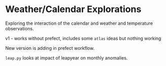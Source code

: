 # Weather/Calendar Explorations

Exploring the interaction of the calendar and weather and temperature observations.  

v1 - works without prefect, includes some `atlas` ideas but nothing working

New version is adding in prefect workflow.

`leap.py` looks at impact of leapyear on monthly anomalies.  